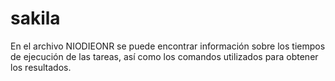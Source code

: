 # sakila

En el archivo NIODIEONR se puede encontrar información sobre los tiempos de ejecución de las tareas, así como los comandos utilizados para obtener los resultados.
